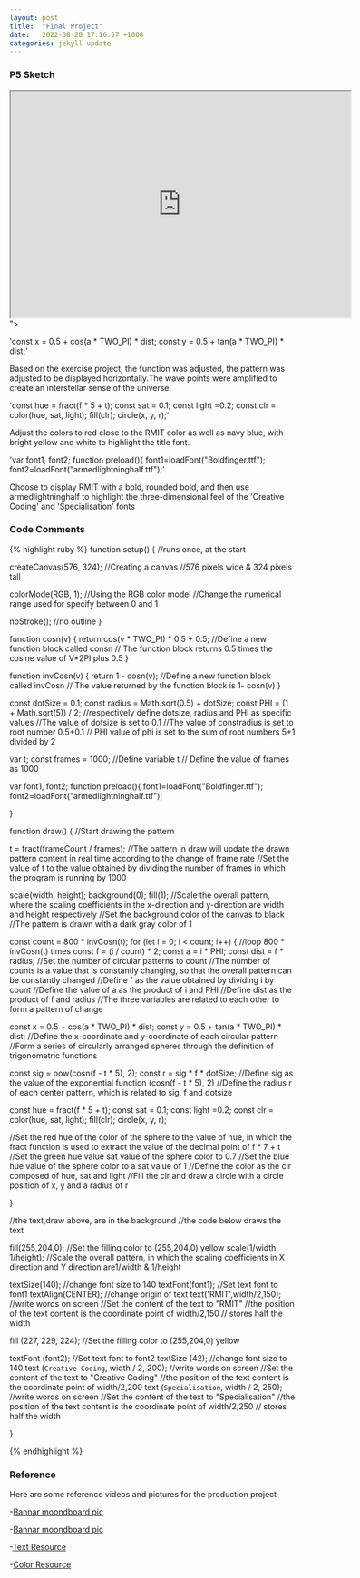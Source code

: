 ```yaml
---
layout: post
title:  "Final Project"
date:   2022-08-20 17:16:57 +1000
categories: jekyll update
---
```

### P5 Sketch
<iframe width=600 height=400 src="https://editor.p5js.org/GuiGui0v0/full/uoZmPl8K_"></iframe>"> </iframe>

'const x = 0.5 + cos(a * TWO_PI) * dist;
const y = 0.5 + tan(a * TWO_PI) * dist;'

Based on the exercise project, the function was adjusted, the pattern was adjusted to be displayed horizontally.The wave points were amplified to create an interstellar sense of the universe. 

'const hue = fract(f * 5 + t);
const sat = 0.1;
const light =0.2;
const clr = color(hue, sat, light);
fill(clr);
circle(x, y, r);'

Adjust the colors to red close to the RMIT color as well as navy blue, with bright yellow and white to highlight the title font.

'var font1, font2;
function preload(){
 font1=loadFont("Boldfinger.ttf");
 font2=loadFont("armedlightninghalf.ttf");'

Choose to display RMIT with a bold, rounded bold, and then use armedlightninghalf to highlight the three-dimensional feel of the 'Creative Coding' and 'Specialisation' fonts
 

### Code Comments

{% highlight ruby %}
function setup() {
//runs once, at the start

createCanvas(576, 324);
//Creating a canvas
//576 pixels wide & 324 pixels tall


colorMode(RGB, 1);
//Using the RGB color model
//Change the numerical range used for specify between 0 and 1
  

noStroke();
//no outline
}

function cosn(v) {
return cos(v * TWO_PI) * 0.5 + 0.5;
//Define a new function block called consn 
// The function block returns 0.5 times the cosine value of V*2PI plus 0.5
}

function invCosn(v) {
return 1 - cosn(v);
//Define a new function block called invCosn 
// The value returned by the function block is 1- cosn(v)
}

const dotSize = 0.1;
const radius = Math.sqrt(0.5) + dotSize;
const PHI = (1 + Math.sqrt(5)) / 2;
//respectively define dotsize, radius and PHI as specific values
//The value of dotsize is set to 0.1
//The value of constradius is set to root number 0.5+0.1 
// PHI value of phi is set to the sum of root numbers 5+1 divided by 2

var t;
const frames = 1000;
//Define variable t 
// Define the value of frames as 1000

var font1, font2;
function preload(){
 font1=loadFont("Boldfinger.ttf");
 font2=loadFont("armedlightninghalf.ttf");
  
}

function draw() {
//Start drawing the pattern
  
t = fract(frameCount / frames);
//The pattern in draw will update the drawn pattern content in real time according to the change of frame rate
//Set the value of t to the value obtained by dividing the number of frames in which the program is running by 1000
  
scale(width, height);
background(0);
fill(1);
//Scale the overall pattern, where the scaling coefficients in the x-direction and y-direction are width and height respectively
//Set the background color of the canvas to black
//The pattern is drawn with a dark gray color of 1

const count = 800 * invCosn(t);
for (let i = 0; i < count; i++) {
//loop 800 * invCosn(t) times
const f = (i / count) * 2;
const a = i * PHI;
const dist = f * radius;
//Set the number of circular patterns to count
//The number of counts is a value that is constantly changing, so that the overall pattern can be constantly changed
//Define f as the value obtained by dividing i by count
//Define the value of a as the product of i and PHI
//Define dist as the product of f and radius
//The three variables are related to each other to form a pattern of change  
  
const x = 0.5 + cos(a * TWO_PI) * dist;
const y = 0.5 + tan(a * TWO_PI) * dist;
//Define the x-coordinate and y-coordinate of each circular pattern
//Form a series of circularly arranged spheres through the definition of trigonometric functions

const sig = pow(cosn(f - t * 5), 2);
const r = sig * f * dotSize;
//Define sig as the value of the exponential function (cosn(f - t * 5), 2)
//Define the radius r of each center pattern, which is related to sig, f and dotsize

const hue = fract(f * 5 + t);
const sat = 0.1;
const light =0.2;
const clr = color(hue, sat, light);
fill(clr);
circle(x, y, r);

//Set the red hue of the color of the sphere to the value of hue, in which the fract function is used to extract the value of the decimal point of f * 7 + t
//Set the green hue value sat value of the sphere color to 0.7
//Set the blue hue value of the sphere color to a sat value of 1
//Define the color as the clr composed of hue, sat and light
//Fill the clr and draw a circle with a circle position of x, y and a radius of r

}

//the text,draw above, are in the background
//the code below draws the text

fill(255,204,0);
//Set the filling color to (255,204,0) yellow
scale(1/width, 1/height);
//Scale the overall pattern, in which the scaling coefficients in X direction and Y direction are1/width & 1/height

textSize(140);
  //change font size to 140
textFont(font1);
  //Set text font to font1
textAlign(CENTER);
  //change origin of text
text('RMIT',width/2,150);
  //write words on screen
  //Set the content of the text to "RMIT"
//the position of the text content is the coordinate point of width/2,150
  // stores half the width
  
fill (227, 229, 224);
//Set the filling color to (255,204,0) yellow

textFont (font2);
//Set text font to font2
textSize (42);
//change font size to 140
text (`Creative Coding`, width / 2, 200);
  //write words on screen
  //Set the content of the text to "Creative Coding"
//the position of the text content is the coordinate point of width/2,200
text (`Specialisation`, width / 2, 250);
    //write words on screen
  //Set the content of the text to "Specialisation"
//the position of the text content is the coordinate point of width/2,250
  // stores half the width

}

{% endhighlight %}

### Reference
Here are some reference videos and pictures for the production project

-[Bannar moondboard pic](https://www.freepik.com/free-vector/abstract-red-halftone-white-banner-design_7197936.htm#query=red%20dot&position=47&from_view=keyword)

-[Bannar moondboard pic](https://www.freepik.com/free-vector/red-wavy-halftone-background_15681043.htm#query=red%20point&position=4&from_view=search)

-[Text Resource](https://fontmeme.com/fonts/futuristic-fonts-collection/)

-[Color Resource](https://www.w3schools.com/colors/colors_groups.asp)

